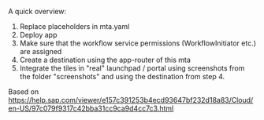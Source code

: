 A quick overview:

 1. Replace placeholders in mta.yaml
 2. Deploy app
 3. Make sure that the workflow service permissions (WorkflowInitiator etc.) are assigned
 4. Create a destination using the app-router of this mta
 5. Integrate the tiles in "real" launchpad / portal using screenshots from the folder "screenshots" and using the destination from step 4.
 
Based on https://help.sap.com/viewer/e157c391253b4ecd93647bf232d18a83/Cloud/en-US/97c079f9317c42bba31cc9ca9d4cc7c3.html
